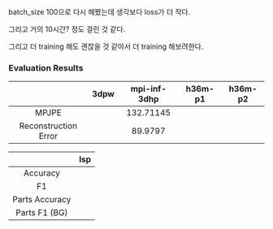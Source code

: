 batch_size 100으로 다시 해봤는데 생각보다 loss가 더 작다. 

그리고 거의 10시간? 정도 걸린 것 같다. 

그리고 더 training 해도 괜찮을 것 같아서 더 training 해보려한다. 


### Evaluation Results

|  | 3dpw | mpi-inf-3dhp | h36m-p1 | h36m-p2 |
|:--:|:--:|:--:|:--:|:--:|
| MPJPE |  | 132.71145 |  |  |
| Reconstruction Error |  | 89.9797 |  |  | 


| | lsp | 
|:--:|:--:|
| Accuracy |  |
| F1 |  |
| Parts Accuracy |  |
| Parts F1 (BG) |  | 
